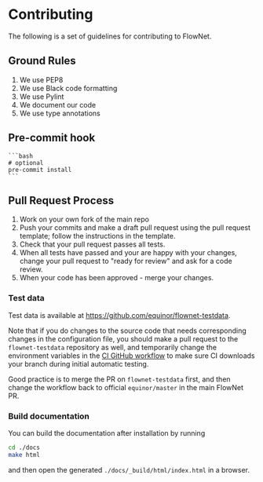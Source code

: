 # Contributing

The following is a set of guidelines for contributing to FlowNet.

## Ground Rules

1. We use PEP8
1. We use Black code formatting
1. We use Pylint
1. We document our code
1. We use type annotations

## Pre-commit hook

    ```bash
    # optional
    pre-commit install
    ```

## Pull Request Process

1. Work on your own fork of the main repo
1. Push your commits and make a draft pull request using the pull request template; follow the
   instructions in the template.
1. Check that your pull request passes all tests.
1. When all tests have passed and your are happy with your changes, change your pull request to "ready for review"
   and ask for a code review.
1. When your code has been approved - merge your changes.

### Test data

Test data is available at https://github.com/equinor/flownet-testdata.

Note that if you do changes to the source code that needs corresponding
changes in the configuration file, you should make a pull request to the
`flownet-testdata` repository as well, and temporarily change the environment variables
in the [CI GitHub workflow](./.github/workflows/flownet.yml) to make sure
CI downloads your branch during initial automatic testing.

Good practice is to merge the PR on `flownet-testdata` first, and then change the workflow
back to official `equinor/master` in the main FlowNet PR.

### Build documentation

You can build the documentation after installation by running
```bash
cd ./docs
make html
```
and then open the generated `./docs/_build/html/index.html` in a browser.
